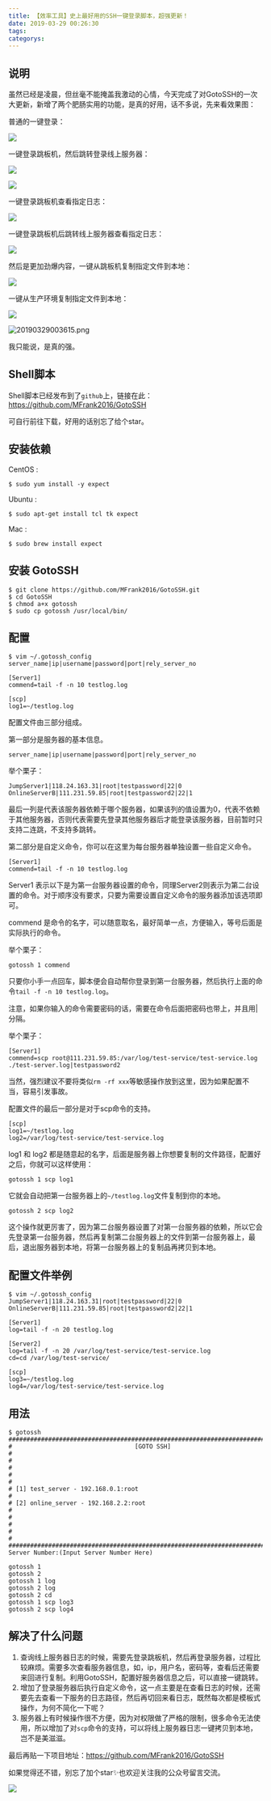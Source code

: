 ```yaml
---
title: 【效率工具】史上最好用的SSH一键登录脚本，超强更新！
date: 2019-03-29 00:26:30
tags:
categorys:
---
```


## 说明

虽然已经是凌晨，但丝毫不能掩盖我激动的心情，今天完成了对GotoSSH的一次大更新，新增了两个肥肠实用的功能，是真的好用，话不多说，先来看效果图：

普通的一键登录：

![](https://i.loli.net/2019/03/29/5c9cf654b339b.gif)

一键登录跳板机，然后跳转登录线上服务器：

![](https://i.loli.net/2019/03/29/5c9cf6c81ad1f.gif)

![](https://i.loli.net/2019/03/29/5c9cf6ee38d18.gif)

一键登录跳板机查看指定日志：

![](https://i.loli.net/2019/03/29/5c9cf72b7b707.gif)

一键登录跳板机后跳转线上服务器查看指定日志：

![](https://i.loli.net/2019/03/29/5c9cf76aad6ac.gif)

然后是更加劲爆内容，一键从跳板机复制指定文件到本地：

![](https://i.loli.net/2019/03/29/5c9cf782c0db4.gif)

一键从生产环境复制指定文件到本地：

![](https://i.loli.net/2019/03/29/5c9cf7b506db0.gif)

![20190329003615.png](https://i.loli.net/2019/03/29/5c9cf80147c31.png)

我只能说，是真的强。

## Shell脚本

Shell脚本已经发布到了`github`上，链接在此：https://github.com/MFrank2016/GotoSSH

可自行前往下载，好用的话别忘了给个star。

## 安装依赖

CentOS :
```
$ sudo yum install -y expect
```

Ubuntu :
```
$ sudo apt-get install tcl tk expect
```

Mac :
```
$ sudo brew install expect
```

## 安装 GotoSSH

```
$ git clone https://github.com/MFrank2016/GotoSSH.git
$ cd GotoSSH
$ chmod a+x gotossh
$ sudo cp gotossh /usr/local/bin/
```

## 配置

```
$ vim ~/.gotossh_config
server_name|ip|username|password|port|rely_server_no

[Server1]
commend=tail -f -n 10 testlog.log

[scp]
log1=~/testlog.log
```

配置文件由三部分组成。

第一部分是服务器的基本信息。

```
server_name|ip|username|password|port|rely_server_no
```

举个栗子：

```
JumpServer1|118.24.163.31|root|testpassword|22|0
OnlineServerB|111.231.59.85|root|testpassword2|22|1
```

最后一列是代表该服务器依赖于哪个服务器，如果该列的值设置为0，代表不依赖于其他服务器，否则代表需要先登录其他服务器后才能登录该服务器，目前暂时只支持二连跳，不支持多跳转。

第二部分是自定义命令，你可以在这里为每台服务器单独设置一些自定义命令。

```
[Server1]
commend=tail -f -n 10 testlog.log
```

Server1 表示以下是为第一台服务器设置的命令，同理Server2则表示为第二台设置的命令。对于顺序没有要求，只要为需要设置自定义命令的服务器添加该选项即可。

commend 是命令的名字，可以随意取名，最好简单一点，方便输入，等号后面是实际执行的命令。

举个栗子：

```
gotossh 1 commend
```

只要你小手一点回车，脚本便会自动帮你登录到第一台服务器，然后执行上面的命令`tail -f -n 10 testlog.log`。

注意，如果你输入的命令需要密码的话，需要在命令后面把密码也带上，并且用|分隔。

举个栗子：

```
[Server1]
commend=scp root@111.231.59.85:/var/log/test-service/test-service.log ./test-server.log|testpassword2
```

当然，强烈建议不要将类似`rm -rf xxx`等敏感操作放到这里，因为如果配置不当，容易引发事故。

配置文件的最后一部分是对于scp命令的支持。

```
[scp]
log1=~/testlog.log
log2=/var/log/test-service/test-service.log
```

log1 和 log2 都是随意起的名字，后面是服务器上你想要复制的文件路径，配置好之后，你就可以这样使用：

```
gotossh 1 scp log1
```

它就会自动把第一台服务器上的`~/testlog.log`文件复制到你的本地。

```
gotossh 2 scp log2
```

这个操作就更厉害了，因为第二台服务器设置了对第一台服务器的依赖，所以它会先登录第一台服务器，然后再复制第二台服务器上的文件到第一台服务器上，最后，退出服务器到本地，将第一台服务器上的复制品再拷贝到本地。

## 配置文件举例
```
$ vim ~/.gotossh_config
JumpServer1|118.24.163.31|root|testpassword|22|0
OnlineServerB|111.231.59.85|root|testpassword2|22|1

[Server1]
log=tail -f -n 20 testlog.log

[Server2]
log=tail -f -n 20 /var/log/test-service/test-service.log
cd=cd /var/log/test-service/

[scp]
log3=~/testlog.log
log4=/var/log/test-service/test-service.log
```

## 用法
```
$ gotossh
######################################################################################
#                                  [GOTO SSH]                                        #
#                                                                                    #
#                                                                                    #
# [1] test_server - 192.168.0.1:root                                                 #
# [2] online_server - 192.168.2.2:root                                               #
#                                                                                    #
#                                                                                    #
######################################################################################
Server Number:(Input Server Number Here)
```

```
gotossh 1
gotossh 2
gotossh 1 log
gotossh 2 log
gotossh 2 cd
gotossh 1 scp log3
gotossh 2 scp log4
```

## 解决了什么问题

1. 查询线上服务器日志的时候，需要先登录跳板机，然后再登录服务器，过程比较麻烦。需要多次查看服务器信息，如，ip，用户名，密码等，查看后还需要来回进行复制。利用GotoSSH，配置好服务器信息之后，可以直接一键跳转。
2. 增加了登录服务器后执行自定义命令，这一点主要是在查看日志的时候，还需要先去查看一下服务的日志路径，然后再切回来看日志，既然每次都是模板式操作，为何不简化一下呢？
3. 服务器上有时候操作很不方便，因为对权限做了严格的限制，很多命令无法使用，所以增加了对`scp`命令的支持，可以将线上服务器日志一键拷贝到本地，岂不是美滋滋。

最后再贴一下项目地址：https://github.com/MFrank2016/GotoSSH

如果觉得还不错，别忘了加个star✨也欢迎关注我的公众号留言交流。

![](https://i.loli.net/2019/03/14/5c8a58ba229ca.png)
